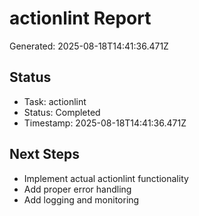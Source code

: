 # actionlint Report

Generated: 2025-08-18T14:41:36.471Z

## Status
- Task: actionlint
- Status: Completed
- Timestamp: 2025-08-18T14:41:36.471Z

## Next Steps
- Implement actual actionlint functionality
- Add proper error handling
- Add logging and monitoring
